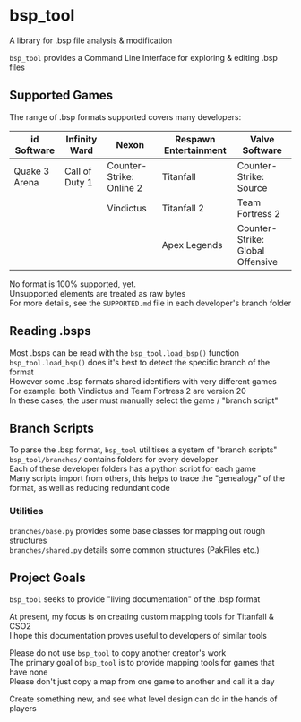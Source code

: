 # bsp_tool
 A library for .bsp file analysis & modification

`bsp_tool` provides a Command Line Interface for exploring & editing .bsp files  

## Supported Games
The range of .bsp formats supported covers many developers:  

| id Software | Infinity Ward | Nexon | Respawn Entertainment | Valve Software |
| ----------- | ------------- | ----- | --------------------- | -------------- |
| Quake 3 Arena | Call of Duty 1 | Counter-Strike: Online 2 | Titanfall | Counter-Strike: Source |
| | | Vindictus | Titanfall 2 | Team Fortress 2 |
| | | | Apex Legends | Counter-Strike: Global Offensive |

No format is 100% supported, yet.  
Unsupported elements are treated as raw bytes  
For more details, see the `SUPPORTED.md` file in each developer's branch folder  


## Reading .bsps
Most .bsps can be read with the `bsp_tool.load_bsp()` function  
`bsp_tool.load_bsp()` does it's best to detect the specific branch of the format  
However some .bsp formats shared identifiers with very different games  
For example: both Vindictus and Team Fortress 2 are version 20  
In these cases, the user must manually select the game / "branch script"  

## Branch Scripts
To parse the .bsp format, `bsp_tool` utilitises a system of "branch scripts"  
`bsp_tool/branches/` contains folders for every developer  
Each of these developer folders has a python script for each game  
Many scripts import from others, this helps to trace the "genealogy" of the format, as well as reducing redundant code  

### Utilities
`branches/base.py` provides some base classes for mapping out rough structures  
`branches/shared.py` details some common structures (PakFiles etc.)  

## Project Goals
`bsp_tool` seeks to provide "living documentation" of the .bsp format  

At present, my focus is on creating custom mapping tools for Titanfall & CSO2  
I hope this documentation proves useful to developers of similar tools  

Please do not use `bsp_tool` to copy another creator's work  
The primary goal of `bsp_tool` is to provide mapping tools for games that have none  
Please don't just copy a map from one game to another and call it a day  

Create something new, and see what level design can do in the hands of players  
